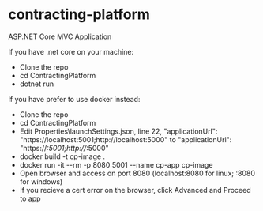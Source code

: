 # contracting-platform

ASP.NET Core MVC Application 

If you have .net core on your machine:

- Clone the repo
- cd ContractingPlatform
- dotnet run

If you have prefer to use docker instead:

- Clone the repo
- cd ContractingPlatform
- Edit Properties\launchSettings.json, line 22, "applicationUrl": "https://localhost:5001;http://localhost:5000" to "applicationUrl": "https://*:5001;http://*:5000"
- docker build -t cp-image .
- docker run -it --rm -p 8080:5001 --name cp-app cp-image
- Open browser and access on port 8080 (localhost:8080 for linux; <container-ip>:8080 for windows)
- If you recieve a cert error on the browser, click Advanced and Proceed to app
  
